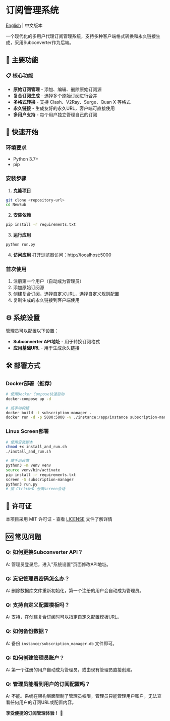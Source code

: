 # 订阅管理系统

[English](README.md) | 中文版本

一个现代化的多用户代理订阅管理系统，支持多种客户端格式转换和永久链接生成，采用Subconverter作为后端。

## 🌟 主要功能

### 📋 核心功能
- **原始订阅管理** - 添加、编辑、删除原始订阅源
- **复合订阅生成** - 选择多个原始订阅进行合并
- **多格式转换** - 支持 Clash、V2Ray、Surge、Quan X 等格式
- **永久链接** - 生成友好的永久URL，客户端可直接使用
- **多用户支持** - 每个用户独立管理自己的订阅

## 🚀 快速开始

### 环境要求
- Python 3.7+
- pip

### 安装步骤

1. **克隆项目**
```bash
git clone <repository-url>
cd NewSub
```

2. **安装依赖**
```bash
pip install -r requirements.txt
```

3. **运行应用**
```bash
python run.py
```

4. **访问应用**
打开浏览器访问：http://localhost:5000

### 首次使用

1. 注册第一个用户（自动成为管理员）
2. 添加原始订阅源
3. 创建复合订阅，选择自定义URL，选择自定义规则配置
4. 复制生成的永久链接到客户端使用

## ⚙️ 系统设置

管理员可以配置以下设置：

- **Subconverter API地址** - 用于转换订阅格式
- **应用基础URL** - 用于生成永久链接


## 🛠️ 部署方式

### Docker部署（推荐）

```bash
# 使用Docker Compose快速启动
docker-compose up -d

# 或手动构建
docker build -t subscription-manager .
docker run -d -p 5000:5000 -v ./instance:/app/instance subscription-manager
```

### Linux Screen部署

```bash
# 使用安装脚本
chmod +x install_and_run.sh
./install_and_run.sh

# 或手动设置
python3 -m venv venv
source venv/bin/activate
pip install -r requirements.txt
screen -S subscription-manager
python3 run.py
# 按 Ctrl+A+D 分离screen会话
```

## 📄 许可证

本项目采用 MIT 许可证 - 查看 [LICENSE](LICENSE) 文件了解详情

## 🆘 常见问题

### Q: 如何更换Subconverter API？
A: 管理员登录后，进入"系统设置"页面修改API地址。

### Q: 忘记管理员密码怎么办？
A: 删除数据库文件重新初始化，第一个注册的用户会自动成为管理员。

### Q: 支持自定义配置模板吗？
A: 支持，在创建复合订阅时可以指定自定义配置模板URL。

### Q: 如何备份数据？
A: 备份 `instance/subscription_manager.db` 文件即可。

### Q: 如何创建管理员账户？
A: 第一个注册的用户自动成为管理员，或由现有管理员直接创建。

### Q: 管理员能看到用户的订阅配置吗？
A: 不能。系统在架构层面限制了管理员权限，管理员只能管理用户账户，无法查看任何用户的订阅URL或配置内容。


**享受便捷的订阅管理体验！** 🎉 